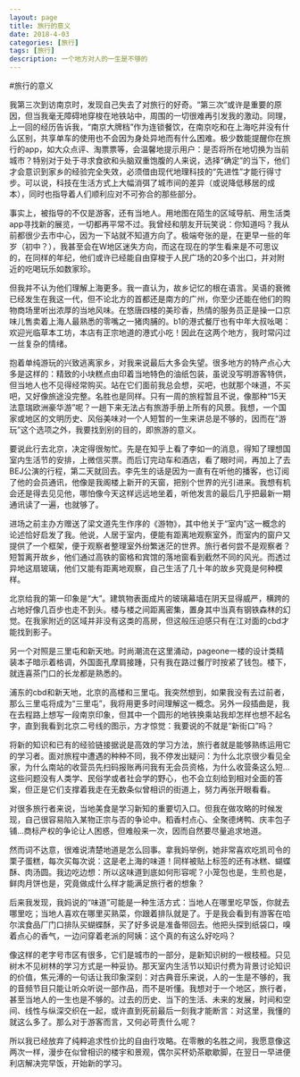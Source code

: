 ```yaml
---
layout: page
title: 旅行的意义
date: 2018-4-03
categories: [旅行]
tags: [旅行]
description: 一个地方对人的一生是不够的
---
```


#旅行的意义

我第三次到访南京时，发现自己失去了对旅行的好奇。“第三次”或许是重要的原因，但当我毫无障碍地穿梭在地铁站中，周围的一切很难再引发我的激动。同理，上一回的经历告诉我，“南京大牌档”作为连锁餐饮，在南京吃和在上海吃并没有什么区别，共享单车的使用也不会因为身处异地而有什么困难。极少数能提醒你在旅行的app，如大众点评、淘票票等，会温馨地提示用户：是否将所在地切换为当前城市？特别对于处于寻求食欲和头脑双重饱腹的人来说，选择“确定”的当下，他们才会意识到家乡的经验完全失效，必须借由现代地理科技的“先进性”才能行得寸步。可以说，科技在生活方式上大幅消弭了城市间的差异（或说降低移居的成本），同时也指导着人们顺利应对不可弥合的那些部分。

事实上，被指导的不仅是游客，还有当地人。用地图在陌生的区域导航、用生活类app寻找新的展览，一切都再平常不过。我曾经和朋友开玩笑说：你知道吗？我从前都很少去市中心，因为一下站就不知道方向了。极端夸张的是，在更早一些的年岁（初中？），我甚至会在W地区迷失方向，而这在现在的学生看来是不可思议的，在同样的年纪，他们或许已经能自由穿梭于人民广场的20多个出口，并对附近的吃喝玩乐如数家珍。

但我并不认为他们理解上海更多。我一直认为，故乡记忆的根在语言。吴语的衰微已经发生在我这一代，但不论北方的首都还是南方的广州，你至少还能在他们的购物商场里听出浓厚的当地风味。在悠唐四楼的美珍香，热情的服务员正是操一口京味儿售卖着上海人最熟悉的零嘴之一猪肉脯的。b1的港式餐厅也有中年大叔吆喝：欢迎光临草本工坊，本店有正宗地道的港式小吃！因此在这两个地方，我时常闪过一丝复杂的情绪。

抱着单纯游玩的兴致逃离家乡，对我来说最后大多会失望。很多地方的特产点心大多是这样的：精致的小块糕点由印着当地特色的油纸包装，虽说没写明游客特供，但当地人也不见得经常购买。站在它们面前我总会想，买吧，也就那个味道，不买吧，又好像旅途没完整。名胜也是同样。只有一周的旅程暂且不说，像那种“15天法意瑞欧洲豪华游”呢？一趟下来无法占有旅游手册上所有的风景。我想，一个国家或地区的文明历史、风俗美味对一个人短暂的一生来讲总是不够的，因而在“游玩”这个选项之外，我要找到别的目的，即旅游的意义。

要说此行去北京，决定得很匆忙。先是在知乎上看了李如一的消息，得知了理想国室内生活节的安排，上微信买票。而后订完动车和酒店，看了眼时间，再加上了去BEJ公演的行程，第二天就回去。李先生的话是因为一直有在听他的播客，也订阅了他的会员通讯，他像是我阁楼上新开的天窗，把别个世界的光引进来。我想有机会还是得去见见他，哪怕像今天这样远远地坐着，听他发言的最后几乎把最新一期通讯读了一遍，也就够了。

进场之前主办方赠送了梁文道先生作序的《游物》，其中他关于“室内”这一概念的论述恰好启发了我。他说，人居于室内，便能有距离地观察室外，而室内的窗户又提供了一个框架，便于观察者整理室外纷繁迷茫的世界。旅行者何尝不是观察者？短暂离开故乡，他们通过高铁的窗格和宾馆的落地窗看到截然不同的风光。而透过异地这扇玻璃，他们又能有距离地观察，自己生活了几十年的故乡究竟是何种模样。

北京给我的第一印象是“大”。建筑物表面成片的玻璃幕墙在阴天显得威严，横跨的占地好像几百步也走不到头。楼与楼之间距离密集，置身其中当真有钢铁森林的幻觉。在我家附近的区域并非没有这类的高房，但这般压迫感只有在江对面的cbd才能找到影子。


另一个对照是三里屯和新天地。时尚潮流在这里涌动，pageone一楼的设计类精装本子暗示着格调，外国面孔摩肩接踵，只有我在路过餐厅时按紧了钱包。楼下，就连喜茶门口的长龙都是熟悉的。


浦东的cbd和新天地，北京的高楼和三里屯。我突然想到，如果我没有去过前者，那么三里屯将成为“三里屯”，我将用更多时间理解这一概念。另外一段插曲是，我在去程路上想写一段南京印象，但其中一个圆形的地铁换乘站我却怎样也想不起名字，直到我看到北京二号线的图示，方才惊觉：我要说的不就是“新街口”吗？

将新的知识和已有的经验链接据说是高效的学习方法，旅行者就是能够熟练运用它的学习者。面对旅程中遭遇的种种不同，我不停发出疑问：为什么北京很少看见全家，为什么南站的收营员先扫码报账再问我有无会员资格，为什么收营条这么短…这些问题没有人类学、民俗学或者社会学的野心，也不会立刻给到相对全面的答案，但正是它们支撑着我走在无数条似曾相识的街道上，努力再张开眼看看。

对很多旅行者来说，当地美食是学习新知的重要切入口。但我在做攻略的时候发现，自己很容易陷入某物正宗与否的争论中。稻香村点心、全聚德烤鸭、庆丰包子铺…商标产权的争论让人困惑，但难般来一次，因而自然要尽量追求地道。

然而词不达意，很难说清楚地道是怎么回事。拿我妈举例，她非常喜欢吃凯司令的栗子蛋糕，每次买每次说：这是老上海的味道！同样被贴上标签的还有冰糕、蝴蝶酥、肉汤圆。我边吃边想：所以这味道到底如何形容呢？小笼包也是，生煎也是，鲜肉月饼也是，究竟做成什么样才能满足旅行者的想象？

后来我发现，我妈说的“味道”可能是一种生活方式：当地人在哪里吃早饭，你就去哪里吃；当地人喜欢在哪里买熟菜，你跟着排队就是了。于是我会看到有游客在哈尔滨食品厂门口排队买蝴蝶酥，买了好多说是准备带回去。他把头探到纸袋口，嗅着点心的香气，一边问穿着老派的阿姨：这个真的有这么好吃吗？

像这样的老字号市区有很多，它们是城市的一部分，是新知识树的一根枝桠。只见树木不见树林的学习方式是一种妥协。那天室内生活节以知识付费为背景讨论知识的价值，焦元溥的一句话让我印象深刻：对古典音乐来说，人的一生是不够的，我的音频节目只能让听众听说一部作品，而不是听懂。我想对于一个地区，旅行者，甚至当地人的一生也是不够的。过去的历史、当下的生活、未来的发展，时间和空间、线性与纵深交织在一起，或许直到死前最后一刻我才能断言：对这里，我懂的就这么多了。那么对于游客而言，又何必苛责什么呢？

所以我已经放弃了纯粹追求性价比的自由行攻略。在零散的名胜之间，我愿意像这两次一样，漫步在似曾相识的楼宇和景观，偶尔买杯奶茶歇歇脚，在翌日一早进便利店解决完早饭，开始新的学习。
